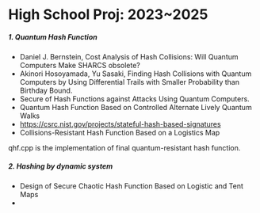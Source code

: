 # High School Proj: 2023~2025
##### 1. Quantum Hash Function
- Daniel J. Bernstein, Cost Analysis of Hash Collisions: Will Quantum Computers Make SHARCS obsolete?
- Akinori Hosoyamada, Yu Sasaki, Finding Hash Collisions with Quantum Computers by Using Differential Trails with Smaller Probability than Birthday Bound.
- Secure of Hash Functions against Attacks Using Quantum Computers.
- Quantum Hash Function Based on Controlled Alternate Lively Quantum Walks
- https://csrc.nist.gov/projects/stateful-hash-based-signatures
- Collisions-Resistant Hash Function Based on a Logistics Map

qhf.cpp is the implementation of final quantum-resistant hash function.

##### 2. Hashing by dynamic system
- Design of Secure Chaotic Hash Function Based on Logistic and Tent Maps
- 
